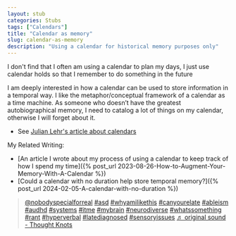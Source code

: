 ```yaml
---
layout: stub
categories: Stubs
tags: ["Calendars"]
title: "Calendar as memory"
slug: calendar-as-memory
description: "Using a calendar for historical memory purposes only"
---
```


I don't find that I often am using a calendar to plan my days, I just use calendar holds so that I remember to do something in the future

I am deeply interested in how a calendar can be used to store information in a temporal way. I like the metaphor/conceptual framework of a calendar as a time machine. As someone who doesn’t have the greatest autobiographical memory, I need to catalog a lot of things on my calendar, otherwise I will forget about it.
* See [Julian Lehr's article about calendars](https://julian.digital/2023/07/06/multi-layered-calendars/)

My Related Writing:
* [An article I wrote about my process of using a calendar to keep track of how I spend my time]({% post_url 2023-08-26-How-to-Augment-Your-Memory-With-A-Calendar %})
* [Could a calendar with no duration help store temporal memory?]({% post_url 2024-02-05-A-calendar-with-no-duration %})

<blockquote class="tiktok-embed" cite="https://www.tiktok.com/@nobodyspecialforreal/video/7333849554485267758" data-video-id="7333849554485267758" style="max-width: 605px;min-width: 325px;" > <section> <a target="_blank" title="@nobodyspecialforreal" href="https://www.tiktok.com/@nobodyspecialforreal?refer=embed">@nobodyspecialforreal</a> <a title="asd" target="_blank" href="https://www.tiktok.com/tag/asd?refer=embed">#asd</a> <a title="whyamilikethis" target="_blank" href="https://www.tiktok.com/tag/whyamilikethis?refer=embed">#whyamilikethis</a> <a title="canyourelate" target="_blank" href="https://www.tiktok.com/tag/canyourelate?refer=embed">#canyourelate</a> <a title="ableism" target="_blank" href="https://www.tiktok.com/tag/ableism?refer=embed">#ableism</a> <a title="audhd" target="_blank" href="https://www.tiktok.com/tag/audhd?refer=embed">#audhd</a> <a title="systems" target="_blank" href="https://www.tiktok.com/tag/systems?refer=embed">#systems</a> <a title="itme" target="_blank" href="https://www.tiktok.com/tag/itme?refer=embed">#itme</a> <a title="mybrain" target="_blank" href="https://www.tiktok.com/tag/mybrain?refer=embed">#mybrain</a> <a title="neurodiverse" target="_blank" href="https://www.tiktok.com/tag/neurodiverse?refer=embed">#neurodiverse</a> <a title="whatssomething" target="_blank" href="https://www.tiktok.com/tag/whatssomething?refer=embed">#whatssomething</a> <a title="rant" target="_blank" href="https://www.tiktok.com/tag/rant?refer=embed">#rant</a> <a title="hyperverbal" target="_blank" href="https://www.tiktok.com/tag/hyperverbal?refer=embed">#hyperverbal</a> <a title="latediagnosed" target="_blank" href="https://www.tiktok.com/tag/latediagnosed?refer=embed">#latediagnosed</a> <a title="sensoryissues" target="_blank" href="https://www.tiktok.com/tag/sensoryissues?refer=embed">#sensoryissues</a> <a target="_blank" title="♬ original sound - Thought Knots" href="https://www.tiktok.com/music/original-sound-7333849723624852266?refer=embed">♬ original sound - Thought Knots</a> </section> </blockquote> <script async src="https://www.tiktok.com/embed.js"></script>